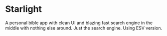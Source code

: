 # Starlight
A personal bible app with clean UI and blazing fast search engine in the middle with nothing else around. Just the search engine. Using ESV version.
